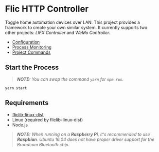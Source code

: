 # Flic HTTP Controller

Toggle home automation devices over LAN. This project provides a framework to create your own similar system. It currently supports two other projects: _LIFX Controller_ and _WeMo Controller_.

- [Configuration](docs/configuration.md)
- [Process Monitoring](docs/process-monitoring.md)
- [Project Commands](docs/project-commands.md)


## Start the Process
> _**NOTE:** You can swap the command `yarn` for `npm run`._

```shell
yarn start
```


## Requirements

- [fliclib-linux-dist](https://github.com/50ButtonsEach/fliclib-linux-dist/releases)
- Linux (required by fliclib-linux-dist)
- Node.js

> _**NOTE:** When running on a **Raspberry Pi**, it's recommended to use **Raspbian**. Ubuntu 16.04 does not have proper driver support for the Broadcom Bluetooth chip._

